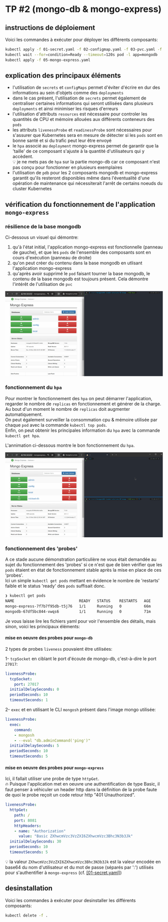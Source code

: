# TP #2 (mongo-db & mongo-express)

## instructions de déploiement

Voici les commandes à exécuter pour déployer les différents composants:

```bash
kubectl apply -f 01-secret.yaml -f 02-configmap.yaml -f 03-pvc.yaml -f 04-mongo-db.yaml
kubectl wait --for=condition=Ready --timeout=120s pod -l app=mongodb
kubectl apply -f 05-mongo-express.yaml
```

## explication des principaux éléments

- l'utilisation de `secrets` et `configMaps` permet d'éviter d'écrire en dur des informations au sein d'objets comme des `deployments`
- dans le cas présent, l'utilisation de `secrets` permet également de centraliser certaines informations qui seront utilisées dans plusieurs `deployments` et ainsi minimiser les risques d'erreurs
- l'utilisation d'attributs `resources` est nécessaire pour controler les quantités de CPU et mémoire allouées aux différents conteneurs des `pods`
- les attributs `livenessProbe` et `readinessProbe` sont nécessaires pour s'assurer que Kubernetes sera en mesure de détecter si les `pods` sont en bonne santé et si du trafic peut leur être envoyé
- le `hpa` associé au `deployment` mongo-express permet de garantir que la 'taille' de ce composant s'ajuste à la quantité d'utilisateurs qui y accèdent.  
  :bulb: je ne mets pas de `hpa` sur la partie mongo-db car ce composant n'est pas conçu pour fonctionner en plusieurs exemplaires
- l'utilisation de `pdb` pour les 2 composants mongodb et mongo-express garantit qu'ils resteront disponibles même dans l'éventualité d'une opération de maintenance qui nécessiterait l'arrêt de certains noeuds du cluster Kubernetes

## vérification du fonctionnement de l'application `mongo-express`

### résilience de la base mongodb

Ci-dessous un visuel qui démontre:

1. qu'à l'état initial, l'application mongo-express est fonctionnelle (panneau de gauche), et que les `pods` de l'ensemble des composants sont en cours d'exécution (panneau de droite)
2. qu'on peut créer du contenu dans la base mongodb en utlisant l'application mongo-express
3. qu'après avoir supprimé le `pod` faisant tourner la base mongodb, le contenu de la base mongodb est toujours présent. Cela démontre l'intérêt de l'utilisation de `pvc`

![screenshot mongo-express](mongo-express.gif)

### fonctionnement du `hpa`

Pour montrer le fonctionnement des `hpa` on peut démarrer l'application, regarder le nombre de `replicas` en fonctionnement et générer de la charge. Au bout d'un moment le nombre de `replicas` doit augmenter automatiquement.  
On peut également surveiller la consommation cpu & mémoire utilisée par chaque `pod` avec la commande `kubectl top pods`.  
Enfin, on peut obtenir les principales information du `hpa` avec la commande `kubectl get hpa`.  

L'annimation ci-dessous montre le bon fonctionnement du `hpa`.  

![screenshot hpa](mongo-express-hpa.gif)

### fonctionnement des 'probes'

A ce stade aucune démonstration particulière ne vous était demandée au sujet du fonctionnement des 'probes' si ce n'est que de bien vérifier que les `pods` étaient en état de fonctionnement stable après la mise en place de ces 'probes'.  
Ici un simple `kubectl get pods` mettant en évidence le nombre de 'restarts' faible et le status 'ready' des `pods` suffisait donc.

```bash
❯ kubectl get pods
NAME                             READY   STATUS    RESTARTS   AGE
mongo-express-7f7b7f95db-t5j76   1/1     Running   0          66m
mongodb-67df5bc844-vwqs6         1/1     Running   0          71m
```

Je vous laisse lire les fichiers yaml pour voir l'ensemble des détails, mais sinon, voici les principaux éléments:  

#### mise en oeuvre des probes pour `mongo-db`

2 types de probes `liveness` pouvaient être utilisées:  

1- `tcpSocket` en ciblant le port d'écoute de mongo-db, c'est-à-dire le port `27017`:  

   ```yaml
   livenessProbe:
     tcpSocket:
       port: 27017
     initialDelaySeconds: 0
     periodSeconds: 10
     timeoutSeconds: 1
   ```

2- `exec` et en utilisant le CLI `mongosh` présent dans l'image mongo utilisée:  

   ```yaml
   livenessProbe:
     exec:
       command:
       - mongosh
       - --eval "db.adminCommand('ping')"
     initialDelaySeconds: 5
     periodSeconds: 10
     timeoutSeconds: 5
   ```

#### mise en oeuvre des probes pour `mongo-express`

Ici, il fallait utiliser une probe de type `httpGet`.  
:fire: Puisque l'application met en oeuvre une authentification de type Basic, il faut penser à véhiculer un header http dans la définition de la probe faute de quoi le probe reçoit un code retour http "401 Unauthorized".  

```yaml
livenessProbe:
  httpGet:
    path: /
    port: 8081
    httpHeaders:
    - name: "Authorization"
      value: "Basic ZXhwcmVzc3VzZXI6ZXhwcmVzc3Bhc3N3b3Jk"
  initialDelaySeconds: 30
  periodSeconds: 10
  timeoutSeconds: 5
```

:bulb: la valeur `ZXhwcmVzc3VzZXI6ZXhwcmVzc3Bhc3N3b3Jk` est la valeur encodée en base64 du nom d'utilisateur et du mot de passe (séparés par ':') utilisés pour s'authentifier à `mongo-express` (cf. [[01-secret.yaml]](01-secret.yaml))

## desinstallation

Voici les commandes à exécuter pour desinstaller les différents composants:

```bash
kubectl delete -f .
```
